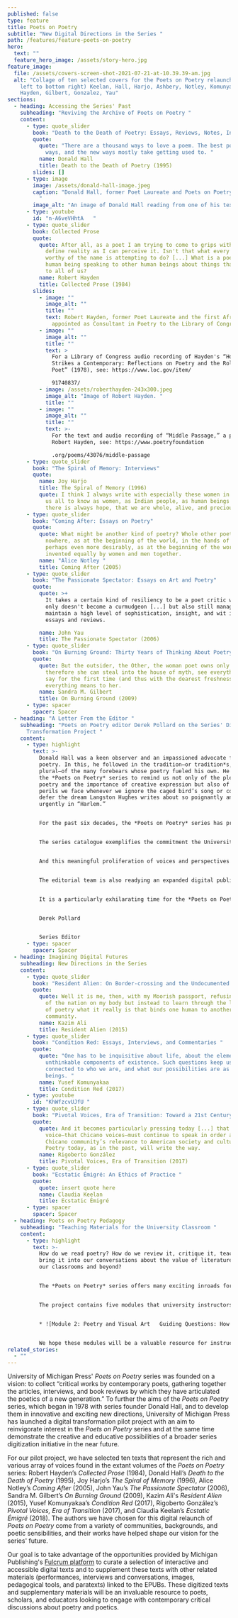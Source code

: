 ```yaml
---
published: false
type: feature
title: Poets on Poetry
subtitle: "New Digital Directions in the Series "
path: /features/feature-poets-on-poetry
hero:
  text: ""
  feature_hero_image: /assets/story-hero.jpg
feature_image:
  file: /assets/covers-screen-shot-2021-07-21-at-10.39.39-am.jpg
  alt: "Collage of ten selected covers for the Poets on Poetry relaunch: (from top
    left to bottom right) Keelan, Hall, Harjo, Ashbery, Notley, Komunyakaa,
    Hayden, Gilbert, Gonzalez, Yau"
sections:
  - heading: Accessing the Series' Past
    subheading: "Reviving the Archive of Poets on Poetry "
    content:
      - type: quote_slider
        book: "Death to the Death of Poetry: Essays, Reviews, Notes, Interviews "
        quote:
          quote: "There are a thousand ways to love a poem. The best poets make up new
            ways, and the new ways mostly take getting used to. "
          name: Donald Hall
          title: Death to the Death of Poetry (1995)
        slides: []
      - type: image
        image: /assets/donald-hall-image.jpeg
        caption: "Donald Hall, former Poet Laureate and Poets on Poetry series founder.
          "
        image_alt: "An image of Donald Hall reading from one of his texts. "
      - type: youtube
        id: "n-A6veVHhtA   "
      - type: quote_slider
        book: Collected Prose
        quote:
          quote: After all, as a poet I am trying to come to grips with reality, yes, to
            define reality as I can perceive it. Isn't that what every poet
            worthy of the name is attempting to do? [...] What is a poet but a
            human being speaking to other human beings about things that matter
            to all of us?
          name: Robert Hayden
          title: Collected Prose (1984)
        slides:
          - image: ""
            image_alt: ""
            title: ""
            text: Robert Hayden, former Poet Laureate and the first African American to be
              appointed as Consultant in Poetry to the Library of Congress.
          - image: ""
            image_alt: ""
            title: ""
            text: >
              For a Library of Congress audio recording of Hayden's “How it
              Strikes a Contemporary: Reflections on Poetry and the Role of the
              Poet” (1978), see: https://www.loc.gov/item/ 

              91740837/ 
          - image: /assets/roberthayden-243x300.jpeg
            image_alt: "Image of Robert Hayden. "
            title: ""
          - image: ""
            image_alt: ""
            title: ""
            text: >-
              For the text and audio recording of “Middle Passage,” a poem by
              Robert Hayden, see: https://www.poetryfoundation

              .org/poems/43076/middle-passage
      - type: quote_slider
        book: "The Spiral of Memory: Interviews"
        quote:
          name: Joy Harjo
          title: The Spiral of Memory (1996)
          quote: I think I always write with especially these women in mind because I want
            us all to know as women, as Indian people, as human beings that
            there is always hope, that we are whole, alive, and precious.
      - type: quote_slider
        book: "Coming After: Essays on Poetry"
        quote:
          quote: What might be another kind of poetry? Whole other poetry springing from
            nowhere, as at the beginning of the world, in the hands of women? Or
            perhaps even more desirably, as at the beginning of the world,
            invented equally by women and men together.
          name: "Alice Notley "
          title: Coming After (2005)
      - type: quote_slider
        book: "The Passionate Spectator: Essays on Art and Poetry"
        quote:
          quote: >+
            It takes a certain kind of resiliency to be a poet critic who not
            only doesn't become a curmudgeon [...] but also still manages to
            maintain a high level of sophistication, insight, and wit in your
            essays and reviews.

          name: John Yau
          title: The Passionate Spectator (2006)
      - type: quote_slider
        book: "On Burning Ground: Thirty Years of Thinking About Poetry"
        quote:
          quote: But the outsider, the Other, the woman poet owns only her own vision, and
            therefore she can steal into the house of myth, see everything, and
            say for the first time (and thus with the dearest freshness) what
            everything means to her.
          name: Sandra M. Gilbert
          title: On Burning Ground (2009)
      - type: spacer
        spacer: Spacer
  - heading: "A Letter From the Editor "
    subheading: "Poets on Poetry editor Derek Pollard on the Series' Digital
      Transformation Project "
    content:
      - type: highlight
        text: >-
          Donald Hall was a keen observer and an impassioned advocate for
          poetry. In this, he followed in the tradition—or tradition*s,*
          plural—of the many forebears whose poetry fueled his own. He founded
          the *Poets on Poetry* series to remind us not only of the pleasures of
          poetry and the importance of creative expression but also of the
          perils we face whenever we ignore the caged bird’s song or continue to
          defer the dream Langston Hughes writes about so poignantly and so
          urgently in “Harlem.”


          For the past six decades, the *Poets on Poetry* series has provided a forum for contemporary poets to speak—oftentimes boldly—to the issue of why poetry matters. “Gathering together the articles, interviews, and book reviews by which \[these poets] have articulated the poetics of a new generation,” titles in the series have presented readers with an open invitation to follow—and equally to contribute to—a rich and varied dialogue about what role literature and the arts play in society, about the shifting sands of cultural production and consumption, even about what poetry is and why it matters where and from whom our definitions may have originated.


          The series catalogue exemplifies the commitment the University of Michigan Press has long had to fostering a dialogue as diverse and inclusive as it is well-considered and engaging. Spanning the decades since the 1978 publication of William Stafford’s *Writing the Australian Crawl,* theseries has published books by Meena Alexander, Kazim Ali, MartÍn Espada, Sandra M. Gilbert, Rigoberto González, Thom Gunn, Joy Harjo, Robert Hayden, Yusef Komunyakaa, Natasha Saje, Anne Sexton, and John Yau, among a host of other luminaries.


          And this meaningful proliferation of voices and perspectives is being further amplified digitally. Through an innovative initiative—the scope and details of which you see here—past and future *Poets on Poetry* titles will include an interactive EPUB edition. These eBooks will feature supplemental content such as online articles, video recordings of book festival events, poetry films, and audio recordings of interviews, making the material on the page (or screen) come alive in new and exciting ways and creating an even more immersive—and accessible—reading experience.


          The editorial team is also readying an expanded digital publishing calendar that will include short-form, multimedia, and serialized content in addition to the print books and EPUBs that have been the signature of the series to this point.


          It is a particularly exhilarating time for the *Poets on Poetry* Series, and I am hopeful that these additional avenues for exploring poetry and celebrating the poets who make it—and make it matter to us in all the ways that it does—succeed in welcoming even more voices to the conversation Donald Hall and the other exceptional editors who preceded me have helped to frame by publishing the books they did.


          Derek Pollard


          Series Editor
      - type: spacer
        spacer: Spacer
  - heading: Imagining Digital Futures
    subheading: New Directions in the Series
    content:
      - type: quote_slider
        book: "Resident Alien: On Border-crossing and the Undocumented Divine"
        quote:
          quote: Well it is me, then, with my Moorish passport, refusing to write the laws
            of the nation on my body but instead to learn through the language
            of poetry what it really is that binds one human to another in
            community.
          name: Kazim Ali
          title: Resident Alien (2015)
      - type: quote_slider
        book: "Condition Red: Essays, Interviews, and Commentaries "
        quote:
          quote: "One has to be inquisitive about life, about the elemental and
            unthinkable components of existence. Such questions keep us
            connected to who we are, and what our possibilities are as human
            beings. "
          name: Yusef Komunyakaa
          title: Condition Red (2017)
      - type: youtube
        id: "KhWfzcvUJfU "
      - type: quote_slider
        book: "Pivotal Voices, Era of Transition: Toward a 21st Century Poetics "
        quote:
          quote: And it becomes particularly pressing today [...] that the Chicano
            voice—that Chicano voices—must continue to speak in order assert the
            Chicano community’s relevance to American society and culture.
            Poetry today, as in the past, will write the way.
          name: Rigoberto González
          title: Pivotal Voices, Era of Transition (2017)
      - type: quote_slider
        book: "Ecstatic Émigré: An Ethics of Practice "
        quote:
          quote: insert quote here
          name: Claudia Keelan
          title: Ecstatic Émigré
      - type: spacer
        spacer: Spacer
  - heading: Poets on Poetry Pedagogy
    subheading: "Teaching Materials for the University Classroom "
    content:
      - type: highlight
        text: >-
          How do we read poetry? How do we review it, critique it, teach it, and
          bring it into our conversations about the value of literature both in
          our classrooms and beyond? 


          The *Poets on Poetry* series offers many exciting inroads for thinking about how we read and engage with poetry in both scholarly and public life. In order to think pedagogically about the *Poets on Poetry* series, University of Michigan PhD candidate and Michigan Publishing intern Amanda Kubic has created a [syllabus project](https://docs.google.com/document/d/1dwXiiZl8KbdH67gkLRFXiUO5akYAsc1O8vZUf9LCnzk/edit?usp=sharing) that demonstrates how instructors can teach selected texts and supplementary materials from the *Poets on Poetry* series in the university classroom. 


          The project contains five modules that university instructors can adopt or adapt to teach a selection of materials from *Poets on Poetry* and relevant supplementary content. The modules have been organized by theme: performing poetry, poetry and visual art, poetry and revision, poetry and the public, and emerging voices in poetry. These modules can be incorporated into a variety of syllabi and are ideal for an undergraduate English course or creative writing course. Each module comes with a set of driving questions to guide the discussion of the material, a selection of readings, and proposed assignments to help students comprehend and engage with the material. See the following sample module on "Poetry and Visual Art":


          * ![Module 2: Poetry and Visual Art   Guiding Questions: How can we put the textual qualities of poetry into conversation with the visual qualities of mediums like sculpture, painting, and collage? What language can we use to talk about the poetics of visual art and the visual aspects of poetry? What kinds of distinctions do we make between texts and other kinds of media, and for what purpose? What do spaces like museums or art galleries have to offer to our discussions of poetry and poetics? What does it mean to be a critic/scholar/spectator of poetry vs. of visual art?   Readings: John Yau, “The Poet as Art Critic” and “Street Song: The Art of Jean-Michel Basquiat and the Poetry of Kevin Young” from The Passionate Spectator: Essays on Art and Poetry (2006), pp. 40-65, 87-101. Please also view Basquiat’s painting Hollywood Africans (1983), available here: https://whitney.org/collection/works/453.   Kazim Ali, “Poet Crossing Borders” from Resident Alien (2015), pp. 121-151.   Alice Notley, “Ron Padgett’s Visual Imagination” from Coming After (2005), pp. 27-41.  Robert Hayden, selections from “A Romantic Realist” and “The Poet and His Art: A Conversation” from Collected Prose (1984), pp.125-128, 202-203. Please also read Hayden’s “The Peacock Room” (1975) and “Monet’s ‘Water Lilies’” (1970); and view Monet’s painting Water Lilies (1906), available here: https://www.artic.edu/artworks/16568/water-lilies.  Assignment: Plan a visit to your local museum, or find a museum website that is of interest to you (for example, the University of Michigan Museum of Art offers free reservations to students, and the website can be found here: https://umma.umich.edu/). Select a piece of visual art at your chosen museum that you think speaks to the concept of “poetics.” It may remind you of a particular poem, inspire a poem of your own, or have qualities that you find “poetic” in a broader sense.  After you have selected your visual art piece, take a few minutes to write down 1) what you notice about the piece (colors, textures, shapes, familiar figures, strange or unexpected details, etc.) 2) why you think these details might matter. Drawing from your notes, write a brief essay on the connections you are making between your visual art piece and poetry/poetics. What details are key to your analysis? How do you articulate a visual piece’s poetics? What elements of the piece resist meaning or interpretation? ](/assets/screen-shot-2021-07-21-at-10.33.05-am.jpg "Module Two: Poetry and Visual Art ")


          We hope these modules will be a valuable resource for instructors looking to engage with contemporary critical conversations about poetry and poetics.
related_stories:
  - ""
---
```

University of Michigan Press' *Poets on Poetry* series was founded on a vision: to collect “critical works by contemporary poets, gathering together the articles, interviews, and book reviews by which they have articulated the poetics of a new generation.” To further the aims of the *Poets on Poetry* series, which began in 1978 with series founder Donald Hall, and to develop them in innovative and exciting new directions, University of Michigan Press has launched a digital transformation pilot project with an aim to reinvigorate interest in the *Poets on Poetry* series and at the same time demonstrate the creative and educative possibilities of a broader series digitization initiative in the near future. 

For our pilot project, we have selected ten texts that represent the rich and various array of voices found in the extant volumes of the *Poets on Poetry* series: Robert Hayden’s *Collected Prose* (1984), Donald Hall’s *Death to the Death of Poetry* (1995), Joy Harjo’s *The Spiral of Memory* (1996), Alice Notley’s *Coming After* (2005), John Yau’s *The Passionate Spectator* (2006), Sandra M. Gilbert’s *On Burning Ground* (2009), Kazim Ali's *Resident Alien* (2015), Yusef Komunyakaa’s *Condition Red* (2017), Rigoberto González’s *Pivotal Voices, Era of Transition* (2017), and Claudia Keelan’s *Ecstatic Émigré* (2018). The authors we have chosen for this digital relaunch of *Poets on Poetry* come from a variety of communities, backgrounds, and poetic sensibilities, and their works have helped shape our vision for the series' future. 

Our goal is to take advantage of the opportunities provided by Michigan Publishing's [Fulcrum platform](https://www-fulcrum-org.proxy.lib.umich.edu/) to curate a selection of interactive and accessible digital texts and to supplement these texts with other related materials (performances, interviews and conversations, images, pedagogical tools, and paratexts) linked to the EPUBs. These digitized texts and supplementary materials will be an invaluable resource to poets, scholars, and educators looking to engage with contemporary critical discussions about poetry and poetics.